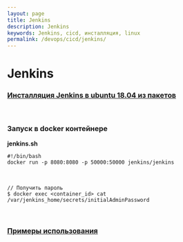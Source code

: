 ```yaml
---
layout: page
title: Jenkins
description: Jenkins
keywords: Jenkins, cicd, инсталляция, linux
permalink: /devops/cicd/jenkins/
---
```


# Jenkins

### [Инсталляция Jenkins в ubuntu 18.04 из пакетов](//javadev.org/devtools/cicd/jenkins/setup/ubuntu/20.04/)

<br/>

### Запуск в docker контейнере

**jenkins.sh**

```
#!/bin/bash
docker run -p 8080:8080 -p 50000:50000 jenkins/jenkins
```

<br/>

    // Получить пароль
    $ docker exec <container_id> cat /var/jenkins_home/secrets/initialAdminPassword

<br/>

### [Примеры использования](https://github.com/webmakaka/Learn-DevOps-CI-CD-with-Jenkins-using-Pipelines-and-Docker)

